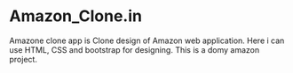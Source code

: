 # Amazon_Clone.in

Amazone clone app is Clone design of Amazon web application. Here i can use HTML, CSS and bootstrap for designing. This is a domy amazon project. 

